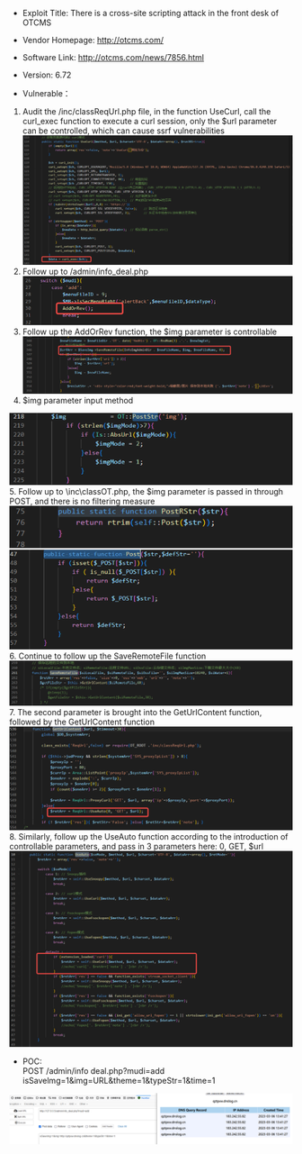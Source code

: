 * Exploit Title: There is a cross-site scripting attack in the front desk of OTCMS 

* Vendor Homepage: http://otcms.com/  

* Software Link: http://otcms.com/news/7856.html  

* Version: 6.72   

* Vulnerable： 
1. Audit the /inc/classReqUrl.php file, in the function UseCurl, call the curl_exec function to execute a curl session, only the $url parameter can be controlled, which can cause ssrf vulnerabilities
![image](https://github.com/BigTiger2020/2023-1/blob/main/ssrf/1.png)  
2. Follow up to /admin/info_deal.php
![image](https://github.com/BigTiger2020/2023-1/blob/main/ssrf/2.png)  
3. Follow up the AddOrRev function, the $img parameter is controllable
![image](https://github.com/BigTiger2020/2023-1/blob/main/ssrf/3.png)  
4. $img parameter input method

![image](https://github.com/BigTiger2020/2023-1/blob/main/ssrf/4.png)  
5. Follow up to \inc\classOT.php, the $img parameter is passed in through POST, and there is no filtering measure
![image](https://github.com/BigTiger2020/2023-1/blob/main/ssrf/5.png) 
![image](https://github.com/BigTiger2020/2023-1/blob/main/ssrf/6.png)  
6. Continue to follow up the SaveRemoteFile function
![image](https://github.com/BigTiger2020/2023-1/blob/main/ssrf/7.png)  
7. The second parameter is brought into the GetUrlContent function, followed by the GetUrlContent function
![image](https://github.com/BigTiger2020/2023-1/blob/main/ssrf/8.png)  
8. Similarly, follow up the UseAuto function according to the introduction of controllable parameters, and pass in 3 parameters here: 0, GET, $url
![image](https://github.com/BigTiger2020/2023-1/blob/main/ssrf/9.png)  
* POC:  
POST /admin/info deal.php?mudi=add
isSavelmg=1&img=URL&theme=1&typeStr=1&time=1

![image](https://github.com/BigTiger2020/2023-1/blob/main/ssrf/10.png)     
